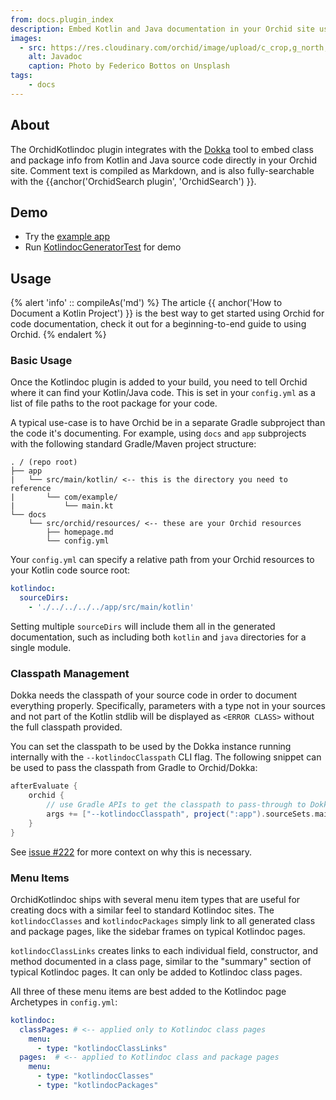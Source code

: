 ```yaml
---
from: docs.plugin_index
description: Embed Kotlin and Java documentation in your Orchid site using Dokka.
images:
  - src: https://res.cloudinary.com/orchid/image/upload/c_crop,g_north,h_1402,w_2666/c_scale,e_blur:150,w_300/v1550346159/plugins/kotlindoc.jpg
    alt: Javadoc
    caption: Photo by Federico Bottos on Unsplash
tags:
    - docs
---
```


## About

The OrchidKotlindoc plugin integrates with the [Dokka](https://github.com/Kotlin/dokka) tool to embed class and package 
info from Kotlin and Java source code directly in your Orchid site. Comment text is compiled as Markdown, and is also 
fully-searchable with the {{anchor('OrchidSearch plugin', 'OrchidSearch') }}.

## Demo

- Try the [example app](https://github.com/JavaEden/OrchidTutorials/tree/master/kotlin-site)
- Run [KotlindocGeneratorTest](https://github.com/JavaEden/Orchid/blob/dev/plugins/OrchidKotlindoc/src/test/kotlin/com/eden/orchid/kotlindoc/NewKotlindocGeneratorTest.kt) for demo

## Usage

{% alert 'info' :: compileAs('md') %}
The article {{ anchor('How to Document a Kotlin Project') }} is the best way to get started using Orchid for code 
documentation, check it out for a beginning-to-end guide to using Orchid.
{% endalert %}

### Basic Usage

Once the Kotlindoc plugin is added to your build, you need to tell Orchid where it can find your Kotlin/Java code. This 
is set in your `config.yml` as a list of file paths to the root package for your code. 

A typical use-case is to have Orchid be in a separate Gradle subproject than the code it's documenting. For example, 
using `docs` and `app` subprojects with the following standard Gradle/Maven project structure:

```text
. / (repo root)
├── app
|   └── src/main/kotlin/ <-- this is the directory you need to reference
|       └── com/example/
|           └── main.kt
└── docs
    └── src/orchid/resources/ <-- these are your Orchid resources
        ├── homepage.md
        └── config.yml
```

Your `config.yml` can specify a relative path from your Orchid resources to your Kotlin code source root:

```yaml
kotlindoc:
  sourceDirs:
    - './../../../../app/src/main/kotlin'
```

Setting multiple `sourceDirs` will include them all in the generated documentation, such as including both `kotlin` and 
`java` directories for a single module.

### Classpath Management

Dokka needs the classpath of your source code in order to document everything properly. Specifically, parameters with a 
type not in your sources and not part of the Kotlin stdlib will be displayed as `<ERROR CLASS>` without the full 
classpath provided.

You can set the classpath to be used by the Dokka instance running internally with the `--kotlindocClasspath` CLI flag.
The following snippet can be used to pass the classpath from Gradle to Orchid/Dokka:

```groovy
afterEvaluate {
    orchid {
        // use Gradle APIs to get the classpath to pass-through to Dokka
        args += ["--kotlindocClasspath", project(":app").sourceSets.main.runtimeClasspath.getAsPath()]
    }
}
```

See [issue #222](https://github.com/JavaEden/Orchid/issues/222) for more context on why this is necessary.

### Menu Items

OrchidKotlindoc ships with several menu item types that are useful for creating docs with a similar feel to standard 
Kotlindoc sites. The `kotlindocClasses` and `kotlindocPackages` simply link to all generated class and package pages, 
like the sidebar frames on typical Kotlindoc pages. 

`kotlindocClassLinks` creates links to each individual field, constructor, and method documented in a class page, 
similar to the "summary" section of typical Kotlindoc pages. It can only be added to Kotlindoc class pages.

All three of these menu items are best added to the Kotlindoc page Archetypes in `config.yml`:

```yaml
kotlindoc:
  classPages: # <-- applied only to Kotlindoc class pages
    menu:
      - type: "kotlindocClassLinks"
  pages:  # <-- applied to Kotlindoc class and package pages
    menu:
      - type: "kotlindocClasses"
      - type: "kotlindocPackages"
```
